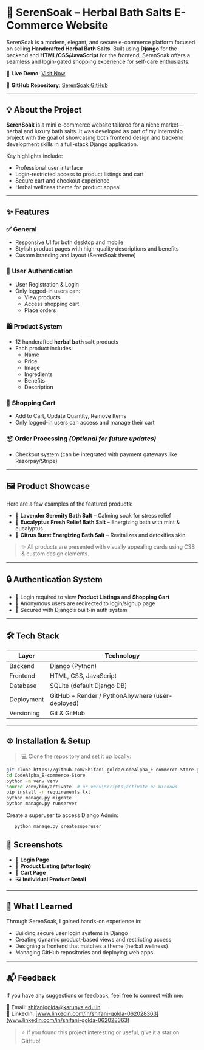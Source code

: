 # 🛁 SerenSoak – Herbal Bath Salts E-Commerce Website

SerenSoak is a modern, elegant, and secure e-commerce platform focused on selling **Handcrafted Herbal Bath Salts**. Built using **Django** for the backend and **HTML/CSS/JavaScript** for the frontend, SerenSoak offers a seamless and login-gated shopping experience for self-care enthusiasts.

🌿 **Live Demo**: [Visit Now](https://serensoak.onrender.com/)

🔗 **GitHub Repository**: [SerenSoak GitHub](https://github.com/Shifani-golda/CodeAlpha_E-commerce-Store.git)

---

## 💡 About the Project

**SerenSoak** is a mini e-commerce website tailored for a niche market—herbal and luxury bath salts. It was developed as part of my internship project with the goal of showcasing both frontend design and backend development skills in a full-stack Django application.

Key highlights include:
- Professional user interface
- Login-restricted access to product listings and cart
- Secure cart and checkout experience
- Herbal wellness theme for product appeal

---

## ✨ Features

### ✅ General
- Responsive UI for both desktop and mobile
- Stylish product pages with high-quality descriptions and benefits
- Custom branding and layout (SerenSoak theme)

### 🔐 User Authentication
- User Registration & Login
- Only logged-in users can:
  - View products
  - Access shopping cart
  - Place orders

### 🛍️ Product System
- 12 handcrafted **herbal bath salt** products
- Each product includes:
  - Name
  - Price
  - Image
  - Ingredients
  - Benefits
  - Description

### 🛒 Shopping Cart
- Add to Cart, Update Quantity, Remove Items
- Only logged-in users can access and manage their cart

### 📦 Order Processing *(Optional for future updates)*
- Checkout system (can be integrated with payment gateways like Razorpay/Stripe)

---

## 🖼️ Product Showcase

Here are a few examples of the featured products:

- 🌸 **Lavender Serenity Bath Salt** – Calming soak for stress relief  
- 🌿 **Eucalyptus Fresh Relief Bath Salt** – Energizing bath with mint & eucalyptus  
- 🍊 **Citrus Burst Energizing Bath Salt** – Revitalizes and detoxifies skin  

> ✨ All products are presented with visually appealing cards using CSS & custom design elements.

---

## 🔒 Authentication System

- 🚪 Login required to view **Product Listings** and **Shopping Cart**
- 🚫 Anonymous users are redirected to login/signup page
- 🔐 Secured with Django’s built-in auth system

---

## 🛠️ Tech Stack

| Layer       | Technology               |
|-------------|---------------------------|
| Backend     | Django (Python)           |
| Frontend    | HTML, CSS, JavaScript     |
| Database    | SQLite (default Django DB)|
| Deployment  | GitHub + Render / PythonAnywhere (user-deployed) |
| Versioning  | Git & GitHub              |

---

## ⚙️ Installation & Setup

> 💻 Clone the repository and set it up locally:

```bash
git clone https://github.com/Shifani-golda/CodeAlpha_E-commerce-Store.git
cd CodeAlpha_E-commerce-Store
python -m venv venv
source venv/bin/activate  # or venv\Scripts\activate on Windows
pip install -r requirements.txt
python manage.py migrate
python manage.py runserver
```

Create a superuser to access Django Admin:
  
       python manage.py createsuperuser




## 📸 Screenshots  
<Include these if available>

- 🔐 **Login Page**
- 🧂 **Product Listing (after login)**
- 🛒 **Cart Page**
- 🖼️ **Individual Product Detail**

---

## 🧠 What I Learned

Through SerenSoak, I gained hands-on experience in:

- Building secure user login systems in Django  
- Creating dynamic product-based views and restricting access  
- Designing a frontend that matches a theme (herbal wellness)  
- Managing GitHub repositories and deploying web apps  

---

## 📬 Feedback

If you have any suggestions or feedback, feel free to connect with me:

📧 Email: shifanigolda@karunya.edu.in  
💼 LinkedIn: [www.linkedin.com/in/shifani-golda-062028363](www.linkedin.com/in/shifani-golda-062028363)

> ⭐ If you found this project interesting or useful, give it a star on GitHub!
